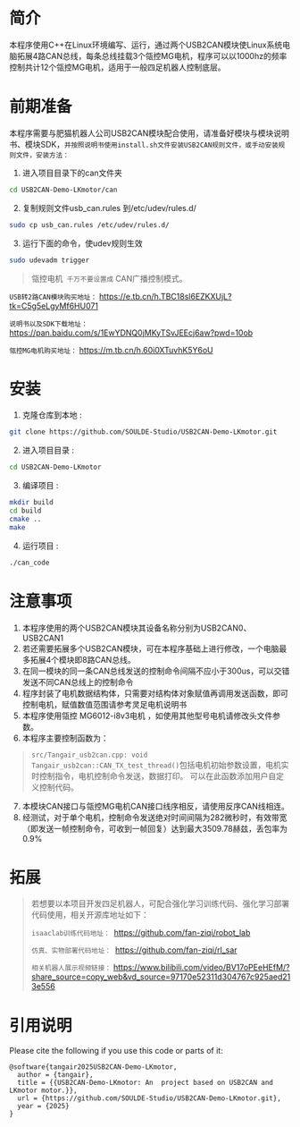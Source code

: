 

# 简介
   本程序使用C++在Linux环境编写、运行，通过两个USB2CAN模块使Linux系统电脑拓展4路CAN总线，每条总线挂载3个瓴控MG电机，程序可以以1000hz的频率控制共计12个瓴控MG电机，适用于一般四足机器人控制底层。


# 前期准备
本程序需要与肥猫机器人公司USB2CAN模块配合使用，请准备好模块与模块说明书、模块SDK，`并按照说明书使用install.sh文件安装USB2CAN规则文件，或手动安装规则文件，安装方法：`
1. 进入项目目录下的can文件夹
```bash
cd USB2CAN-Demo-LKmotor/can
```
2. 复制规则文件usb_can.rules 到/etc/udev/rules.d/
```bash
sudo cp usb_can.rules /etc/udev/rules.d/
```
3. 运行下面的命令，使udev规则生效
```bash
sudo udevadm trigger
```

>瓴控电机``` 千万不要设置成``` CAN广播控制模式。



```USB转2路CAN模块购买地址：```
https://e.tb.cn/h.TBC18sl6EZKXUjL?tk=C5g5eLgyMf6HU071

```说明书以及SDK下载地址：```
https://pan.baidu.com/s/1EwYDNQ0jMKyTSvJEEcj6aw?pwd=10ob

```瓴控MG电机购买地址：```
https://m.tb.cn/h.60i0XTuvhK5Y6oU



# 安装
1. 克隆仓库到本地 :
```bash
git clone https://github.com/SOULDE-Studio/USB2CAN-Demo-LKmotor.git
```
2. 进入项目目录 :
```bash
cd USB2CAN-Demo-LKmotor
```
3. 编译项目 :
```bash
mkdir build
cd build
cmake ..
make
```
4. 运行项目 :
```bash
./can_code
```


# 注意事项
1. 本程序使用的两个USB2CAN模块其设备名称分别为USB2CAN0、USB2CAN1
2. 若还需要拓展多个USB2CAN模块，可在本程序基础上进行修改，一个电脑最多拓展4个模块即8路CAN总线。
3. 在同一模块的同一条CAN总线发送的控制命令间隔不应小于300us，可以交错发送不同CAN总线上的控制命令
4. 程序封装了电机数据结构体，只需要对结构体对象赋值再调用发送函数，即可控制电机，赋值数值范围请参考灵足电机说明书
5. 本程序使用瓴控 MG6012-i8v3电机 ，如使用其他型号电机请修改头文件参数。
6. 本程序主要控制函数为：
>`src/Tangair_usb2can.cpp: void Tangair_usb2can::CAN_TX_test_thread()`包括电机初始参数设置，电机实时控制指令，电机控制命令发送，数据打印。
>可以在此函数添加用户自定义控制代码。
7. 本模块CAN接口与瓴控MG电机CAN接口线序相反，请使用反序CAN线相连。
8. 经测试，对于单个电机，控制命令发送绝对时间间隔为282微秒时，有效带宽（即发送一帧控制命令，可收到一帧回复）达到最大3509.78赫兹，丢包率为0.9%

# 拓展
> 若想要以本项目开发四足机器人，可配合强化学习训练代码、强化学习部署代码使用，相关开源库地址如下：
> 
> ```isaaclab训练代码地址： ```https://github.com/fan-ziqi/robot_lab
> 
>  ```仿真、实物部署代码地址： ```https://github.com/fan-ziqi/rl_sar
> 
>  ```相关机器人展示视频链接：``` https://www.bilibili.com/video/BV17oPEeHEfM/?share_source=copy_web&vd_source=97170e52311d304767c925aed213e556
> 



# 引用说明

Please cite the following if you use this code or parts of it:

```
@software{tangair2025USB2CAN-Demo-LKmotor,
  author = {tangair},
  title = {{USB2CAN-Demo-LKmotor: An  project based on USB2CAN and LKmotor motor.}},
  url = {https://github.com/SOULDE-Studio/USB2CAN-Demo-LKmotor.git},
  year = {2025}
}
```


